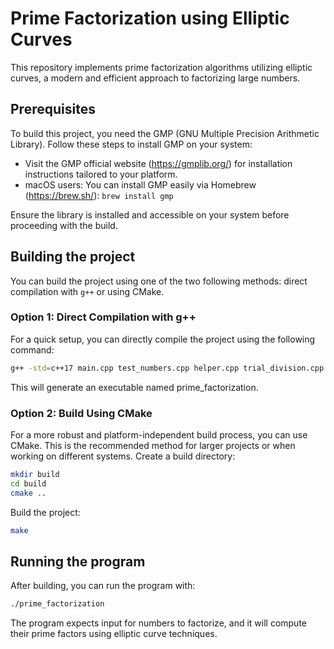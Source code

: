 # Prime Factorization using Elliptic Curves
This repository implements prime factorization algorithms utilizing elliptic curves, a modern and efficient approach to factorizing large numbers.

## Prerequisites
To build this project, you need the GMP (GNU Multiple Precision Arithmetic Library). Follow these steps to install GMP on your system:
- Visit the GMP official website (https://gmplib.org/) for installation instructions tailored to your platform.
- macOS users: You can install GMP easily via Homebrew (https://brew.sh/): ``brew install gmp``

Ensure the library is installed and accessible on your system before proceeding with the build.

## Building the project
You can build the project using one of the two following methods: direct compilation with `g++` or using CMake.
### Option 1: Direct Compilation with g++
For a quick setup, you can directly compile the project using the following command:
```bash
g++ -std=c++17 main.cpp test_numbers.cpp helper.cpp trial_division.cpp elliptic_curve.cpp -lgmp -lgmpxx -o prime_factorization
```
This will generate an executable named prime_factorization.
### Option 2: Build Using CMake
For a more robust and platform-independent build process, you can use CMake. This is the recommended method for larger projects or when working on different systems.
Create a build directory:
```bash
mkdir build
cd build
cmake ..
```
Build the project:
```bash
make
```

## Running the program
After building, you can run the program with:
```bash
./prime_factorization
```
The program expects input for numbers to factorize, and it will compute their prime factors using elliptic curve techniques.